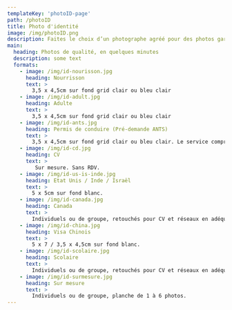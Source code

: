 ```yaml
---
templateKey: 'photoID-page'
path: /photoID
title: Photo d'identité
image: /img/photoID.png
description: Faites le choix d’un photographe agréé pour des photos garanties aux toutes normes, tous pays.
main:
  heading: Photos de qualité, en quelques minutes
  description: some text
  formats:
    - image: /img/id-nourisson.jpg
      heading: Nourrisson
      text: >
        3,5 x 4,5cm sur fond grid clair ou bleu clair
    - image: /img/id-adult.jpg
      heading: Adulte
      text: >
        3,5 x 4,5cm sur fond grid clair ou bleu clair
    - image: /img/id-ants.jpg
      heading: Permis de conduire (Pré-demande ANTS)
      text: >
        3,5 x 4,5cm sur fond grid clair ou bleu clair. Le service comprend la prise de vue, la collecte de votre signature, le reçu du dépôt électronique et la transmission sécurisée à l’ANTS.
    - image: /img/id-cd.jpg
      heading: CV
      text: >
         Sur mesure. Sans RDV.
    - image: /img/id-us-is-inde.jpg
      heading: Etat Unis / Inde / Israël
      text: >
        5 x 5cm sur fond blanc.
    - image: /img/id-canada.jpg
      heading: Canada
      text: >
        Individuels ou de groupe, retouchés pour CV et réseaux en adéquation avec votre profil.
    - image: /img/id-china.jpg
      heading: Visa Chinois
      text: >
        5 x 7 / 3,5 x 4,5cm sur fond blanc.
    - image: /img/id-scolaire.jpg
      heading: Scolaire
      text: >
        Individuels ou de groupe, retouchés pour CV et réseaux en adéquation avec votre profil.
    - image: /img/id-surmesure.jpg
      heading: Sur mesure
      text: >
        Individuels ou de groupe, planche de 1 à 6 photos.
---
```

